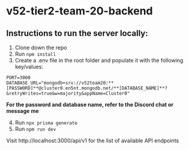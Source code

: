 # v52-tier2-team-20-backend

## Instructions to run the server locally:

1. Clone down the repo
2. Run ``npm install``
3. Create a .env file in the root folder and populate it with the following key/values:

``PORT=3000`` <br>
``DATABASE_URL="mongodb+srv://v52team20:**[PASSWORD]**@cluster0.en5nt.mongodb.net/**[DATABASE_NAME]**?&retryWrites=true&w=majority&appName=Cluster0"``

**For the password and database name, refer to the Discord chat or message me**

4. Run ``npx prisma generate``
5. Run ``npm run dev``

Visit http://localhost:3000/api/v1 for the list of available API endpoints